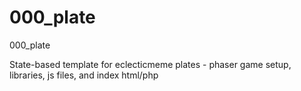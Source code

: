 # 000_plate
000_plate

State-based template for eclecticmeme plates - phaser game setup, libraries, js files, and index html/php

